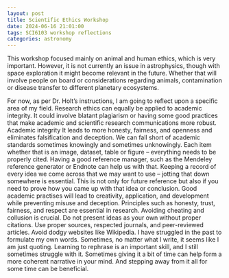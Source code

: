 ```yaml
---
layout: post
title: Scientific Ethics Workshop
date: 2024-06-16 21:01:00
tags: SCI6103 workshop reflections
categories: astronomy
---
```

This workshop focused mainly on animal and human ethics, which is very important. However, it is not currently an issue in astrophysics, though with space exploration it might become relevant in the future. Whether that will involve people on board or considerations regarding animals, contamination or disease transfer to different planetary ecosystems.

For now, as per Dr. Holt’s instructions, I am going to reflect upon a specific area of my field. Research ethics can equally be applied to academic integrity. It could involve blatant plagiarism or having some good practices that make academic and scientific research communications more robust. Academic integrity It leads to more honesty, fairness, and openness and eliminates falsification and deception. We can fall short of academic standards sometimes knowingly and sometimes unknowingly. Each item whether that is an image, dataset, table or figure – everything needs to be properly cited. Having a good reference manager, such as the Mendeley reference generator or Endnote can help us with that. Keeping a record of every idea we come across that we may want to use – jotting that down somewhere is essential.  This is not only for future reference but also if you need to prove how you came up with that idea or conclusion. Good academic practises will lead to creativity, application, and development while preventing misuse and deception. Principles such as honesty, trust, fairness, and respect are essential in research. Avoiding cheating and collusion is crucial. Do not present ideas as your own without proper citations. Use proper sources, respected journals, and peer-reviewed articles. Avoid dodgy websites like Wikipedia. I have struggled in the past to formulate my own words. Sometimes, no matter what I write, it seems like I am just quoting. Learning to rephrase is an important skill, and I still sometimes struggle with it. Sometimes giving it a bit of time can help form a more coherent narrative in your mind. And stepping away from it all for some time can be beneficial.